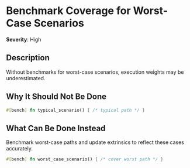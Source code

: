 # Benchmark Coverage for Worst-Case Scenarios

**Severity**: High

## Description

Without benchmarks for worst-case scenarios, execution weights may be underestimated.

## Why It Should Not Be Done

```rust
#[bench] fn typical_scenario() { /* typical path */ }
```

## What Can Be Done Instead

Benchmark worst-case paths and update extrinsics to reflect these cases accurately.

```rust
#[bench] fn worst_case_scenario() { /* cover worst path */ }
```



